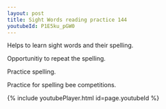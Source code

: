 ```yaml
---
layout: post
title: Sight Words reading practice 144
youtubeId: P1E5ku_pGW0
---
```

 
 
Helps to learn sight words and their spelling.

Opportunitiy to repeat the spelling. 

Practice spelling. 
 
Practice for spelling bee competitions. 
 
{% include youtubePlayer.html id=page.youtubeId %}
 
 

